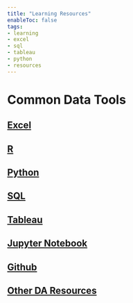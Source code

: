 ```yaml
---
title: "Learning Resources"
enableToc: false
tags:
- learning
- excel
- sql
- tableau
- python
- resources
---
```

# Common Data Tools



## [Excel](Excel.md)

  

## [R](R.md)

  

## [Python](Python.md)

  

## [SQL](SQL.md)

  

## [Tableau](Tableau.md)

  

## [Jupyter Notebook](JupyterNotebook.md)

  

## [Github](Github.md)

  

## [Other DA Resources](OtherResources.md)